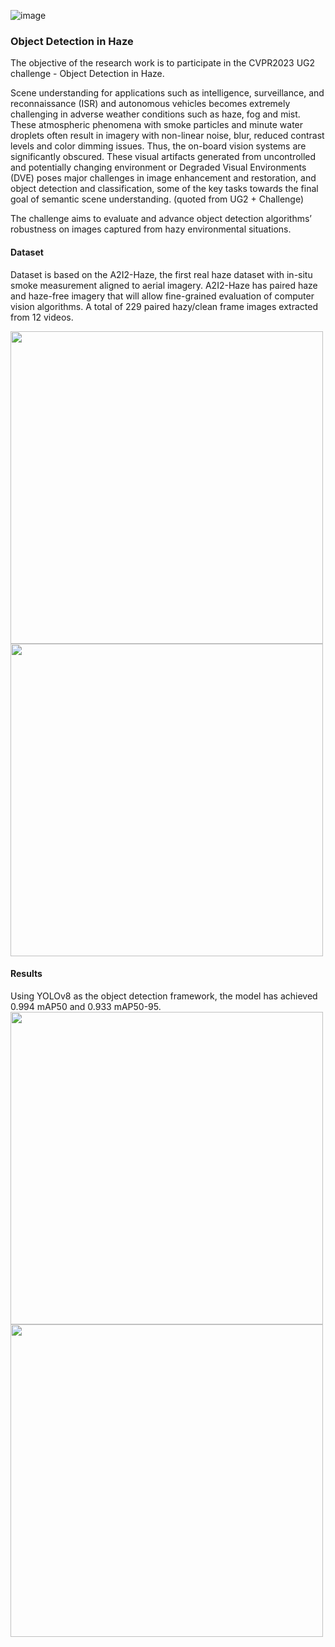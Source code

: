 ![image](https://user-images.githubusercontent.com/21034990/235517053-4ad76849-efc8-4881-973f-c7c4fcde1e04.png)

### Object Detection in Haze
The objective of the research work is to participate in the CVPR2023 UG2 challenge - Object Detection in Haze.

Scene understanding for applications such as intelligence, surveillance, and reconnaissance (ISR) and autonomous vehicles becomes extremely challenging in adverse weather conditions such as haze, fog and mist. These atmospheric phenomena with smoke particles and minute water droplets often result in imagery with non-linear noise, blur, reduced contrast levels and color dimming issues. Thus, the on-board vision systems are significantly obscured. These visual artifacts generated from uncontrolled and potentially changing environment or Degraded Visual Environments (DVE) poses major challenges in image enhancement and restoration, and object detection and classification, some of the key tasks towards the final goal of semantic scene understanding.  (quoted from UG2 + Challenge)

The challenge aims to evaluate and advance object detection algorithms’ robustness on images captured from hazy environmental situations.

#### Dataset
Dataset is based on the A2I2-Haze, the first real haze dataset with in-situ smoke measurement aligned to aerial imagery. A2I2-Haze has paired haze and haze-free imagery that will allow fine-grained evaluation of computer vision algorithms.  A total of 229 paired hazy/clean frame images extracted from 12 videos. 

<img src = "https://user-images.githubusercontent.com/21034990/235517399-4dd6896d-28d7-41a2-8b04-606b56fc324b.png" width = 500> <img src = "https://user-images.githubusercontent.com/21034990/235517473-bdac3a73-7ece-42bb-851c-5b759ebce24b.png" width = 500><br>

#### Results
Using YOLOv8 as the object detection framework, the model has achieved 0.994 mAP50 and 0.933 mAP50-95.
<img src = "https://user-images.githubusercontent.com/21034990/234171858-aaad009e-f3fe-4bc3-9088-d58daccce5b0.png" width = 500>
<img src = "https://user-images.githubusercontent.com/21034990/234171878-5f18fbe4-6378-4e61-abc2-6c83a5fd6bda.png" width = 500>
